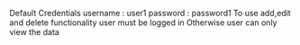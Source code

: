 Default Credentials  username : user1  password : password1 
To use add,edit and delete functionality user must be logged in
Otherwise user can only view the data
